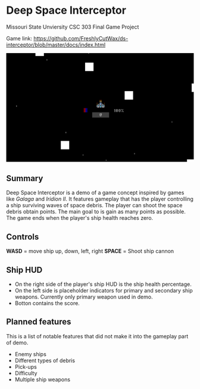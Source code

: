 # Deep Space Interceptor
Missouri State Unviersity CSC 303 Final Game Project

Game link: https://github.com/FreshlyCutWax/ds-interceptor/blob/master/docs/index.html

![alt-text](https://github.com/FreshlyCutWax/ds-interceptor/blob/master/docs/screenshots/Screenshot%20(2).png "Gameplay Screenshot")

## Summary
Deep Space Interceptor is a demo of a game concept inspired by games like *Galaga* and *Iridion II*. It features gameplay that has the player controlling a ship surviving waves of space debris. The player can shoot the space debris obtain points. The main goal to is gain as many points as possible. The game ends when the player's ship health reaches zero. 

## Controls
**WASD** = move ship up, down, left, right
**SPACE** = Shoot ship cannon

## Ship HUD
+ On the right side of the player's ship HUD is the ship health percentage.
+ On the left side is placeholder indicators for primary and secondary ship weapons. Currently only primary weapon used in demo.
+ Botton contains the score.

## Planned features
This is a list of notable features that did not make it into the gameplay part of demo.
+ Enemy ships
+ Different types of debris
+ Pick-ups
+ Difficulty
+ Multiple ship weapons
